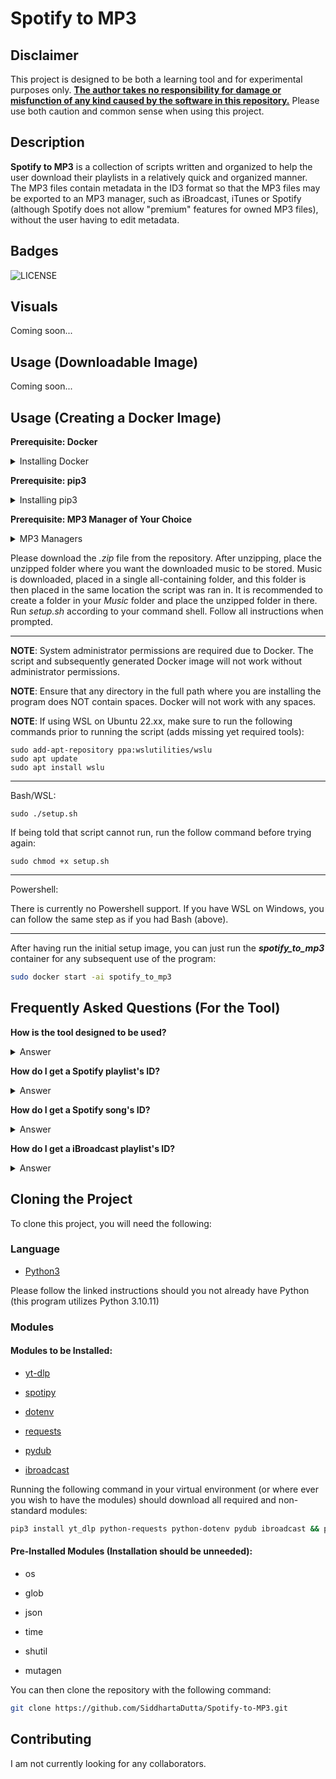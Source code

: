 # Spotify to MP3

## Disclaimer

This project is designed to be both a learning tool and for experimental purposes only. <u>**The author takes no responsibility for damage or misfunction of any kind caused by the software in this repository.**</u> Please use both caution and common sense when using this project.

## Description

**Spotify to MP3** is a collection of scripts written and organized to help the user download their playlists in a relatively quick and organized manner. The MP3 files contain metadata in the ID3 format so that the MP3 files may be exported to an MP3 manager, such as iBroadcast, iTunes or Spotify (although Spotify does not allow "premium" features for owned MP3 files), without the user having to edit metadata.

## Badges
![LICENSE](https://img.shields.io/github/license/SiddhartaDutta/spotify-to-mp3)

## Visuals

Coming soon...

## Usage (Downloadable Image)

Coming soon...

## Usage (Creating a Docker Image)

**Prerequisite: Docker**

<details><summary>Installing Docker</summary>

***
Detailed instructions will come in the future. Please follow the instructions here instead: https://docs.docker.com/get-docker/
***

</details>

**Prerequisite: pip3**

<details><summary>Installing pip3</summary>

***
Please enter the following command into your terminal (if you are not sure if you have pip3, it is safe to run this command still):

```
sudo apt install python3-pip
```
***

</details>

**Prerequisite: MP3 Manager of Your Choice**

<details><summary>MP3 Managers</summary>

***
If you have an Apple device, it is highly recommended you use either iBroadcast or Apple Music as your MP3 manager.

If you have an Android device, it is highly recommended you use iBroadcast.

Spotify is **not** recommended as even with your own MP3 files, Spotify still applies non-premium rules such as limited skips and ads.

Other managers may work, those previously mentioned have just been tested with this program.
***

</details>

Please download the *.zip* file from the repository. After unzipping, place the unzipped folder where you want the downloaded music to be stored. Music is downloaded, placed in a single all-containing folder, and this folder is then placed in the same location the script was ran in. It is recommended to create a folder in your *Music* folder and place the unzipped folder in there. Run *setup.sh* according to your command shell. Follow all instructions when prompted.

***
**NOTE**: System administrator permissions are required due to Docker. The script and subsequently generated Docker image will not work without administrator permissions.

**NOTE**: Ensure that any directory in the full path where you are installing the program does NOT contain spaces. Docker will not work with any spaces.

**NOTE**: If using WSL on Ubuntu 22.xx, make sure to run the following commands prior to running the script (adds missing yet required tools):
```
sudo add-apt-repository ppa:wslutilities/wslu
sudo apt update
sudo apt install wslu
```

***

Bash/WSL:
```
sudo ./setup.sh
```

If being told that script cannot run, run the follow command before trying again:
```
sudo chmod +x setup.sh
```

***

Powershell:

There is currently no Powershell support. If you have WSL on Windows, you can follow the same step as if you had Bash (above).

***

After having run the initial setup image, you can just run the ***spotify_to_mp3*** container for any subsequent use of the program:
```.sh
sudo docker start -ai spotify_to_mp3
```

## Frequently Asked Questions (For the Tool)
**How is the tool designed to be used?** 
<details><summary>Answer</summary>

***
When using iBroadcast for your music library, your songs will be added in the same order they appear when you decide to update your playlist. If you wish for iBroadcast to mirror Spotify (only when uploading initially), then you can use the tool regularly with no worry about song order specification.

When using Apple Music for your music library, it is highly recommended that when creating playlists on Spotify, you create them grouped as albums; all songs belonging to an album should be grouped chronologically together. This style of listening involves fully listening to an album at once and adding desired songs then.

Note for Apple Music: However, if you do not wish to listen to music in an album fashion, you can still easily add albums to your MP3 manager. After downloading your music, you can sort the album folders by those edited most recent. This way, all albums will be listed that need to be transferred (is beneficial when there are a large amount of albums/singles).
***

</details>

**How do I get a Spotify playlist's ID?** 
<details><summary>Answer</summary>

***
First get the share link to a playlist. The playlist ID is after the '/playlist/' to the first question mark.

Example: https://open.spotify.com/playlist/0CdFo515yc2vcintnGYG3b?si=e8f762d893c64743

The ID is **0CdFo515yc2vcintnGYG3b**
***

</details>

**How do I get a Spotify song's ID?**

<details><summary>Answer</summary>

***
First get the share link to a song. The song ID is after the '/track/' to the first question mark.

Example: https://open.spotify.com/track/4PTG3Z6ehGkBFwjybzWkR8?si=d6d587fe7439454f

The ID is **4PTG3Z6ehGkBFwjybzWkR8**
***

</details>

**How do I get a iBroadcast playlist's ID?** 
<details><summary>Answer</summary>

***
First locate the url when your playlist is open. The playlist ID follows the ID tag within the URL and prior to the apersand (&).

Example: https://media.ibroadcast.com/?view=container&container_id=######&type=playlists

The ID is **######**
***

</details>

## Cloning the Project
To clone this project, you will need the following:
### Language
* [Python3](https://www.python.org/downloads/) 

Please follow the linked instructions should you not already have Python (this program utilizes Python 3.10.11)
### Modules
#### Modules to be Installed:
* [yt-dlp](https://pypi.org/project/yt-dlp/)

* [spotipy](https://pypi.org/project/spotipy/)

* [dotenv](https://pypi.org/project/python-dotenv/)

* [requests](https://pypi.org/project/requests/)

* [pydub](https://pypi.org/project/pydub/)

* [ibroadcast](https://pypi.org/project/ibroadcast/)

Running the following command in your virtual environment (or where ever you wish to have the modules) should download all required and non-standard modules:
```.sh
pip3 install yt_dlp python-requests python-dotenv pydub ibroadcast && pip3 install spotipy --upgrade
```

#### Pre-Installed Modules (Installation should be unneeded):
* os

* glob

* json

* time

* shutil

* mutagen

You can then clone the repository with the following command:
```.sh
git clone https://github.com/SiddhartaDutta/Spotify-to-MP3.git
```

## Contributing

I am not currently looking for any collaborators.


